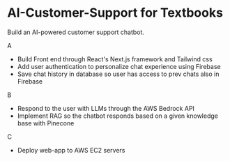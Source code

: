 # AI-Customer-Support for Textbooks
Build an AI-powered customer support chatbot.

A
- Build Front end through React's Next.js framework and Tailwind css
- Add user authentication to personalize chat experience using Firebase
- Save chat history in database so user has access to prev chats also in Firebase

B
- Respond to the user with LLMs through the AWS Bedrock API
- Implement RAG so the chatbot responds based on a given knowledge base with Pinecone

C
- Deploy web-app to AWS EC2 servers
